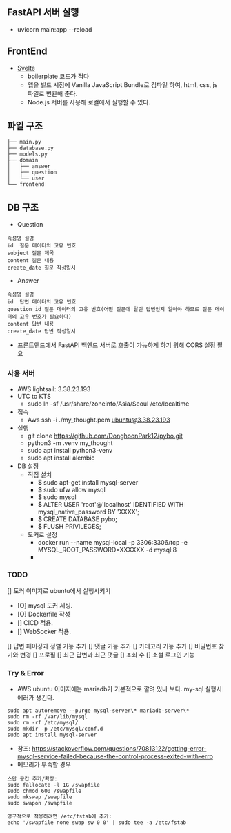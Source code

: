 ## FastAPI 서버 실행
* uvicorn main:app --reload


## FrontEnd
- [Svelte](https://svelte.dev/)
  - boilerplate 코드가 적다
  - 앱을 빌드 시점에  Vanilla JavaScript Bundle로 컴파일 하여, html, css, js 파일로 변환해 준다.
  - Node.js 서버를 사용해 로컬에서 실행할 수 있다.

## 파일 구조
```
├── main.py
├── database.py
├── models.py
├── domain
│   ├── answer
│   ├── question
│   └── user
└── frontend
```

## DB 구조
- Question
```
속성명	설명
id	질문 데이터의 고유 번호
subject	질문 제목
content	질문 내용
create_date	질문 작성일시
```

- Answer
```
속성명	설명
id	답변 데이터의 고유 번호
question_id	질문 데이터의 고유 번호(어떤 질문에 달린 답변인지 알아야 하므로 질문 데이터의 고유 번호가 필요하다)
content	답변 내용
create_date	답변 작성일시
```
- 프론트엔드에서 FastAPI 백엔드 서버로 호출이 가능하게 하기 위해 CORS 설정 필요

### 사용 서버
- AWS lightsail: 3.38.23.193
- UTC to KTS
  - sudo ln -sf /usr/share/zoneinfo/Asia/Seoul /etc/localtime
- 접속
  - Aws ssh -i ./my_thought.pem ubuntu@3.38.23.193
- 실행
  - git clone https://github.com/DonghoonPark12/pybo.git
  - python3 -m .venv my_thought
  - sudo apt install python3-venv
  - sudo apt install alembic
- DB 설정
  - 직접 설치
    - $ sudo apt-get install mysql-server
    - $ sudo ufw allow mysql
    - $ sudo mysql
    - $ ALTER USER 'root'@'localhost' IDENTIFIED WITH mysql_native_password BY 'XXXX';
    - $ CREATE DATABASE pybo;
    - $ FLUSH PRIVILEGES;
  - 도커로 설정
    - docker run --name mysql-local -p 3306:3306/tcp -e MYSQL_ROOT_PASSWORD=XXXXXX -d mysql:8
    - 


### TODO  
[] 도커 이미지로 ubuntu에서 실행시키기
  - [O] mysql 도커 세팅. 
  - [O] Dockerfile 작성
  - [] CICD 적용. 
  - [] WebSocker 적용. 
 
[] 답변 페이징과 정렬 기능 추가
[] 댓글 기능 추가
[] 카테고리 기능 추가
[] 비밀번호 찾기와 변경
[] 프로필
[] 최근 답변과 최근 댓글
[] 조회 수
[] 소셜 로그인 기능

### Try & Error
- AWS ubuntu 이미지에는 mariadb가 기본적으로 깔려 있나 보다. my-sql 실행시 에러가 생긴다.
```
sudo apt autoremove --purge mysql-server\* mariadb-server\*
sudo rm -rf /var/lib/mysql
sudo rm -rf /etc/mysql/
sudo mkdir -p /etc/mysql/conf.d
sudo apt install mysql-server
```
- 참조: https://stackoverflow.com/questions/70813122/getting-error-mysql-service-failed-because-the-control-process-exited-with-erro
- 메모리가 부족할 경우
```
스왑 공간 추가/확장:
sudo fallocate -l 1G /swapfile
sudo chmod 600 /swapfile
sudo mkswap /swapfile
sudo swapon /swapfile

영구적으로 적용하려면 /etc/fstab에 추가:
echo '/swapfile none swap sw 0 0' | sudo tee -a /etc/fstab
```